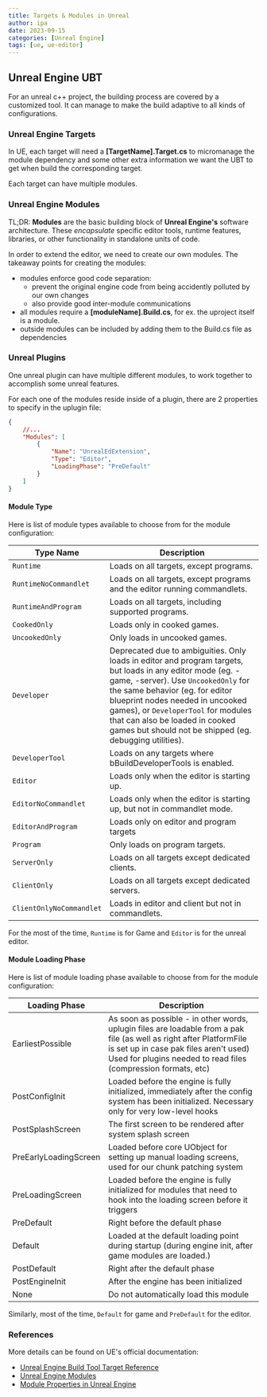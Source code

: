 ```yaml
---
title: Targets & Modules in Unreal
author: ipa
date: 2023-09-15
categories: [Unreal Engine]
tags: [ue, ue-editor]
---
```


## Unreal Engine UBT

For an unreal c++ project, the building process are covered by a customized tool. It can manage to make the build adaptive to all kinds of configurations.

### Unreal Engine Targets

In UE, each target will need a **[TargetName].Target.cs** to micromanage the module dependency and some other extra information we want the UBT to get when build the corresponding target.

Each target can have multiple modules.

### Unreal Engine Modules

TL;DR: **Modules** are the basic building block of **Unreal Engine's** software architecture. These *encapsulate* specific editor tools, runtime features, libraries, or other functionality in standalone units of code.



In order to extend the editor, we need to create our own modules. The takeaway points for creating the modules:

- modules enforce good code separation:
  - prevent the original engine code from being accidently polluted by our own changes
  - also provide good inter-module communications
- all modules require a **[moduleName].Build.cs**, for ex. the uproject itself is a module.
- outside modules can be included by adding them to the Build.cs file as dependencies

### Unreal Plugins

One unreal plugin can have multiple different modules, to work together to accomplish some unreal features.

For each one of the modules reside inside of a plugin, there are 2 properties to specify in the uplugin file:

```json
{
    //...
    "Modules": [
        {
            "Name": "UnrealEdExtension",
            "Type": "Editor",
            "LoadingPhase": "PreDefault"
        }
    ]
}
```

#### Module Type

Here is list of module types available to choose from for the module configuration:

| Type Name                | Description                                                  |
| ------------------------ | ------------------------------------------------------------ |
| `Runtime`                | Loads on all targets, except programs.                       |
| `RuntimeNoCommandlet`    | Loads on all targets, except programs and the editor running commandlets. |
| `RuntimeAndProgram`      | Loads on all targets, including supported programs.          |
| `CookedOnly`             | Loads only in cooked games.                                  |
| `UncookedOnly`           | Only loads in uncooked games.                                |
| `Developer`              | Deprecated due to ambiguities. Only loads in editor and program targets, but loads in any editor mode (eg. -game, -server). Use `UncookedOnly` for the same behavior (eg. for editor blueprint nodes needed in uncooked games), or `DeveloperTool` for modules that can also be loaded in cooked games but should not be shipped (eg. debugging utilities). |
| `DeveloperTool`          | Loads on any targets where bBuildDeveloperTools is enabled.  |
| `Editor`                 | Loads only when the editor is starting up.                   |
| `EditorNoCommandlet`     | Loads only when the editor is starting up, but not in commandlet mode. |
| `EditorAndProgram`       | Loads only on editor and program targets                     |
| `Program`                | Only loads on program targets.                               |
| `ServerOnly`             | Loads on all targets except dedicated clients.               |
| `ClientOnly`             | Loads on all targets except dedicated servers.               |
| `ClientOnlyNoCommandlet` | Loads in editor and client but not in commandlets.           |

For the most of the time, `Runtime` is for Game and `Editor` is for the unreal editor.

#### Module Loading Phase

Here is list of module loading phase available to choose from for the module configuration:

| Loading Phase         | Description                                                  |
| --------------------- | ------------------------------------------------------------ |
| EarliestPossible      | As soon as possible - in other words, uplugin files are loadable from a pak file (as well as right after PlatformFile is set up in case pak files aren't used) Used for plugins needed to read files (compression formats, etc) |
| PostConfigInit        | Loaded before the engine is fully initialized, immediately after the config system has been initialized.  Necessary only for very low-level hooks |
| PostSplashScreen      | The first screen to be rendered after system splash screen   |
| PreEarlyLoadingScreen | Loaded before core UObject for setting up manual loading screens, used for our chunk patching system |
| PreLoadingScreen      | Loaded before the engine is fully initialized for modules that need to hook into the loading screen before it triggers |
| PreDefault            | Right before the default phase                               |
| Default               | Loaded at the default loading point during startup (during engine init, after game modules are loaded.) |
| PostDefault           | Right after the default phase                                |
| PostEngineInit        | After the engine has been initialized                        |
| None                  | Do not automatically load this module                        |

Similarly, most of the time, `Default` for game and `PreDefault` for the editor.

### References

More details can be found on UE's official documentation:

- [Unreal Engine Build Tool Target Reference](https://docs.unrealengine.com/5.2/en-US/unreal-engine-build-tool-target-reference/)
- [Unreal Engine Modules](https://docs.unrealengine.com/5.2/en-US/unreal-engine-modules/)
- [Module Properties in Unreal Engine](https://docs.unrealengine.com/5.2/en-US/module-properties-in-unreal-engine/)
